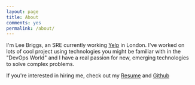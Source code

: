 ```yaml
---
layout: page
title: About
comments: yes
permalink: /about/
---
```


I'm Lee Briggs, an SRE currently working [Yelp](http://yelp.com) in London. I've worked on lots of cool project using technologies you might be familiar with in the "DevOps World" and I have a real passion for new, emerging technologies to solve complex problems.

If you're interested in hiring me, check out my [Resume](http://registry.jsonresume.org/briggsl) and [Github](http://github.com/jaxxstorm)

